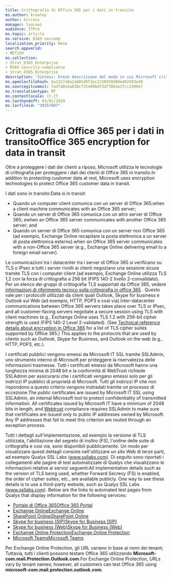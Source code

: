 ```yaml
---
title: Crittografia di Office 365 per i dati in transito
ms.author: krowley
author: kccross
manager: laurawi
audience: ITPro
ms.topic: article
ms.service: O365-seccomp
localization_priority: None
search.appverid:
- MET150
ms.collection:
- Strat_O365_Enterprise
- M365-security-compliance
- Strat_O365_Enterprise
description: 'Sintesi: breve descrizione del modo in cui Microsoft crittografa i dati in transito.'
ms.openlocfilehash: ba1317a0a2a685d0f3ac2216939d04e402503e49
ms.sourcegitcommit: 7adfd8eda038cf25449bdf3df78b5e2fcc1999e7
ms.translationtype: MT
ms.contentlocale: it-IT
ms.lasthandoff: 03/01/2019
ms.locfileid: "30357607"
---
```

# <a name="office-365-encryption-for-data-in-transit"></a><span data-ttu-id="7096e-103">Crittografia di Office 365 per i dati in transito</span><span class="sxs-lookup"><span data-stu-id="7096e-103">Office 365 encryption for data in transit</span></span>

<span data-ttu-id="7096e-104">Oltre a proteggere i dati dei clienti a riposo, Microsoft utilizza le tecnologie di crittografia per proteggere i dati dei clienti di Office 365 in transito.</span><span class="sxs-lookup"><span data-stu-id="7096e-104">In addition to protecting customer data at rest, Microsoft uses encryption technologies to protect Office 365 customer data in transit.</span></span> 

<span data-ttu-id="7096e-105">I dati sono in transito:</span><span class="sxs-lookup"><span data-stu-id="7096e-105">Data is in transit:</span></span>

- <span data-ttu-id="7096e-106">Quando un computer client comunica con un server di Office 365;</span><span class="sxs-lookup"><span data-stu-id="7096e-106">when a client machine communicates with an Office 365 server;</span></span>
- <span data-ttu-id="7096e-107">Quando un server di Office 365 comunica con un altro server di Office 365; e</span><span class="sxs-lookup"><span data-stu-id="7096e-107">when an Office 365 server communicates with another Office 365 server; and</span></span>
- <span data-ttu-id="7096e-108">Quando un server di Office 365 comunica con un server non Office 365 (ad esempio, Exchange Online recapitare la posta elettronica a un server di posta elettronica esterno).</span><span class="sxs-lookup"><span data-stu-id="7096e-108">when an Office 365 server communicates with a non-Office 365 server (e.g., Exchange Online delivering email to a foreign email server).</span></span>

<span data-ttu-id="7096e-p101">Le comunicazioni tra i datacenter tra i server di Office 365 si verificano su TLS o IPsec e tutti i server rivolti ai clienti negoziano una sessione sicura tramite TLS con i computer client (ad esempio, Exchange Online utilizza TLS 1,2 con la forza di crittografia a 256 bit (FIPS 140-2 livello 2-convalidato). Per un elenco dei gruppi di crittografia TLS supportati da Office 365, vedere [informazioni di riferimento tecnico sulla crittografia in office 365](https://support.office.com/article/Technical-reference-details-about-encryption-in-Office-365-862CBE93-4268-4EF9-BA79-277545ECF221) . Questo vale per i protocolli utilizzati da client quali Outlook, Skype for business e Outlook sul Web (ad esempio, HTTP, POP3 e così via).</span><span class="sxs-lookup"><span data-stu-id="7096e-p101">Inter-datacenter communications between Office 365 servers takes place over TLS or IPsec, and all customer-facing servers negotiate a secure session using TLS with client machines (e.g., Exchange Online uses TLS 1.2 with 256-bit cipher strength is used (FIPS 140-2 Level 2-validated). (See [Technical reference details about encryption in Office 365](https://support.office.com/article/Technical-reference-details-about-encryption-in-Office-365-862CBE93-4268-4EF9-BA79-277545ECF221) for a list of TLS cipher suites supported by Office 365.) This applies to the protocols that are used by clients such as Outlook, Skype for Business, and Outlook on the web (e.g., HTTP, POP3, etc.).</span></span>

<span data-ttu-id="7096e-p102">I certificati pubblici vengono emessi da Microsoft IT SSL tramite SSLAdmin, uno strumento interno di Microsoft per proteggere la riservatezza delle informazioni trasmesse. Tutti i certificati emessi da Microsoft hanno una lunghezza minima di 2048 bit e la conformità [](http://www.webtrust.org/homepage-documents/item70372.pdf) di WebTrust richiede SSLAdmin per assicurarsi che i certificati vengano emessi solo per gli indirizzi IP pubblici di proprietà di Microsoft. Tutti gli indirizzi IP che non rispondono a questo criterio vengono instradati tramite un processo di eccezione.</span><span class="sxs-lookup"><span data-stu-id="7096e-p102">The public certificates are issued by Microsoft IT SSL using SSLAdmin, an internal Microsoft tool to protect confidentiality of transmitted information. All certificates issued by Microsoft IT have a minimum of 2048 bits in length, and [Webtrust](http://www.webtrust.org/homepage-documents/item70372.pdf) compliance requires SSLAdmin to make sure that certificates are issued only to public IP addresses owned by Microsoft. Any IP addresses that fail to meet this criterion are routed through an exception process.</span></span>

<span data-ttu-id="7096e-p103">Tutti i dettagli sull'implementazione, ad esempio la versione di TLS utilizzata, l'abilitazione del segreto di inoltro (FS), l'ordine delle suite di crittografia e così via, sono disponibili pubblicamente. Un modo per visualizzare questi dettagli consiste nell'utilizzare un sito Web di terze parti, ad esempio Qualys SSL Labs (www.ssllabs.com). Di seguito sono riportati i collegamenti alle pagine di test automatizzate di Qualys che visualizzano le informazioni relative ai servizi seguenti:</span><span class="sxs-lookup"><span data-stu-id="7096e-p103">All implementation details such as the version of TLS being used, whether Forward Secrecy (FS) is enabled, the order of cipher suites, etc., are available publicly. One way to see these details is to use a third-party website, such as Qualys SSL Labs (www.ssllabs.com). Below are the links to automated test pages from Qualys that display information for the following services:</span></span>

- [<span data-ttu-id="7096e-117">Portale di Office 365</span><span class="sxs-lookup"><span data-stu-id="7096e-117">Office 365 Portal</span></span>](https://www.ssllabs.com/ssltest/analyze.html?d=portal.office.com&hideResults=on)
- [<span data-ttu-id="7096e-118">Exchange Online</span><span class="sxs-lookup"><span data-stu-id="7096e-118">Exchange Online</span></span>](https://www.ssllabs.com/ssltest/analyze.html?d=outlook.office365.com&hideResults=on)
- [<span data-ttu-id="7096e-119">SharePoint Online</span><span class="sxs-lookup"><span data-stu-id="7096e-119">SharePoint Online</span></span>](https://www.ssllabs.com/ssltest/analyze.html?d=microsoft-my.sharepoint.com&hideResults=on)
- [<span data-ttu-id="7096e-120">Skype for business (SIP)</span><span class="sxs-lookup"><span data-stu-id="7096e-120">Skype for Business (SIP)</span></span>](https://www.ssllabs.com/ssltest/analyze.html?d=sipdir.online.lync.com)
- [<span data-ttu-id="7096e-121">Skype for business (Web)</span><span class="sxs-lookup"><span data-stu-id="7096e-121">Skype for Business (Web)</span></span>](https://www.ssllabs.com/ssltest/analyze.html?d=webdir.online.lync.com&hideResults=on)
- [<span data-ttu-id="7096e-122">Exchange Online Protection</span><span class="sxs-lookup"><span data-stu-id="7096e-122">Exchange Online Protection</span></span>](https://ssl-tools.net/mailservers/microsoft-com.mail.protection.outlook.com)
- [<span data-ttu-id="7096e-123">Microsoft Teams</span><span class="sxs-lookup"><span data-stu-id="7096e-123">Microsoft Teams</span></span>](https://www.ssllabs.com/ssltest/analyze.html?d=teams.microsoft.com&latest)

<span data-ttu-id="7096e-124">Per Exchange Online Protection, gli URL variano in base ai nomi dei tenant; Tuttavia, tutti i clienti possono testare Office 365 utilizzando **Microsoft-com.mail.Protection.Outlook.com**.</span><span class="sxs-lookup"><span data-stu-id="7096e-124">For Exchange Online Protection, URLs vary by tenant names; however, all customers can test Office 365 using **microsoft-com.mail.protection.outlook.com**.</span></span>
